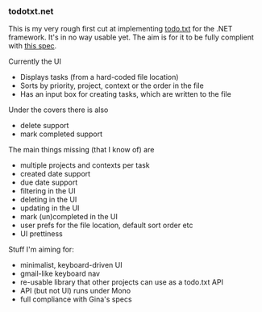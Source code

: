 ### todotxt.net

This is my very rough first cut at implementing [todo.txt](http://todotxt.com/) for the .NET framework. It's in no way usable yet. The aim is for it to be fully complient with [this spec](https://github.com/ginatrapani/todo.txt-touch/wiki/Todo.txt-File-Format). 

Currently the UI

 - Displays tasks (from a hard-coded file location)
 - Sorts by priority, project, context or the order in the file
 - Has an input box for creating tasks, which are written to the file

Under the covers there is also

 - delete support
 - mark completed support

The main things missing (that I know of) are

 - multiple projects and contexts per task
 - created date support
 - due date support
 - filtering in the UI
 - deleting in the UI
 - updating in the UI
 - mark (un)completed in the UI
 - user prefs for the file location, default sort order etc
 - UI prettiness

Stuff I'm aiming for:

 - minimalist, keyboard-driven UI
 - gmail-like keyboard nav
 - re-usable library that other projects can use as a todo.txt API
 - API (but not UI) runs under Mono
 - full compliance with Gina's specs